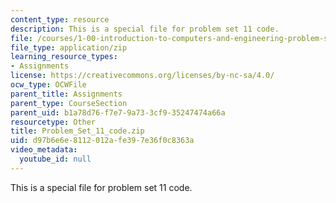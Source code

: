 ```yaml
---
content_type: resource
description: This is a special file for problem set 11 code.
file: /courses/1-00-introduction-to-computers-and-engineering-problem-solving-spring-2012/d97b6e6e8112012afe397e36f0c8363a_Problem_Set_11_code.zip
file_type: application/zip
learning_resource_types:
- Assignments
license: https://creativecommons.org/licenses/by-nc-sa/4.0/
ocw_type: OCWFile
parent_title: Assignments
parent_type: CourseSection
parent_uid: b1a78d76-f7e7-9a73-3cf9-35247474a66a
resourcetype: Other
title: Problem_Set_11_code.zip
uid: d97b6e6e-8112-012a-fe39-7e36f0c8363a
video_metadata:
  youtube_id: null
---
```

This is a special file for problem set 11 code.